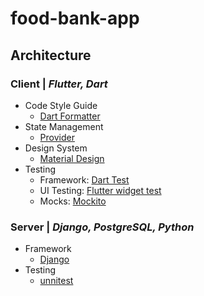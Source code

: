 # food-bank-app

## Architecture
### Client | _Flutter, Dart_
* Code Style Guide
  * [Dart Formatter](https://dart.dev/tools/dart-format)
* State Management
  * [Provider](https://pub.dev/packages/provider)
* Design System
  * [Material Design](https://material.io/develop/flutter)
* Testing
  * Framework: [Dart Test](https://dart.dev/guides/testing)
  * UI Testing: [Flutter widget test](https://docs.flutter.dev/testing#widget-tests)
  * Mocks: [Mockito](https://pub.dev/packages/mockito)
  
### Server | _Django, PostgreSQL, Python_
* Framework
  * [Django](https://dart.dev/tools/dart-format)
* Testing
  * [unnitest](https://docs.python.org/3/library/unittest.html#module-unittest)
